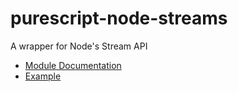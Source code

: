 # purescript-node-streams

A wrapper for Node's Stream API

- [Module Documentation](docs/)
- [Example](test/Main.purs)
